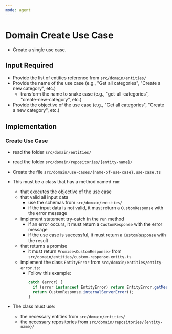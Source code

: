 ```yaml
---
mode: agent
---
```


# Domain Create Use Case

- Create a single use case.

## Input Required

- Provide the list of entities reference from `src/domain/entities/`
- Provide the name of the use case (e.g., "Get all categories", "Create a new category", etc.)
  - transform the name to snake case (e.g., "get-all-categories", "create-new-category", etc.)
- Provide the objective of the use case (e.g., "Get all categories", "Create a new category", etc.)

## Implementation

### Create Use Case

- read the folder `src/domain/entities/`
- read the folder `src/domain/repositories/{entity-name}/`

- Create the file `src/domain/use-cases/{name-of-use-case}.use-case.ts`
- This must be a class that has a method named `run`:
  - that executes the objective of the use case
  - that valid all input data
    - use the schemas from `src/domain/entities/`
    - if the input data is not valid, it must return a `CustomResponse` with the error message
  - implement statement try-catch in the `run` method
    - if an error occurs, it must return a `CustomResponse` with the error message
    - if the use case is successful, it must return a `CustomResponse` with the result
  - that returns a promise
    - it must return `Promise<CustomResponse>` from `src/domain/entities/custom-response.entity.ts`
  - implement the class `EntityError` from `src/domain/entities/entity-error.ts`:
    - Follow this example:
      ```typescript
      catch (error) {
        if (error instanceof EntityError) return EntityError.getMessage(error);
        return CustomResponse.internalServerError();
      }
      ```
- The class must use:
  - the necessary entities from `src/domain/entities/`
  - the necessary repositories from `src/domain/repositories/{entity-name}/`
